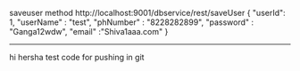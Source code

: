 saveuser method
http://localhost:9001/dbservice/rest/saveUser
{
"userId": 1,
"userName" : "test",
"phNumber" : "8228282899",
"password" : "Ganga12wdw",
"email" :"Shiva1aaa.com"
}

------------
hi hersha test code for pushing in git
